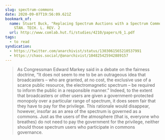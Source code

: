 ```yaml
---
slug: spectrum-commons
date: 2020-09-07T19:56:09.621Z
bookmark_of:
  name: Stuart Buck, "Replacing Spectrum Auctions with a Spectrum Commons", 2002
    STAN. TECH. L. REV. 2
  url: http://www.comlab.hut.fi/studies/4210/papers/6_1.pdf
tags:
  - to read
syndication:
  - https://twitter.com/anarchivist/status/1303061565210537991
  - https://chaos.social/@anarchivist/104825425942889157
---
```

> As Congressman Edward Markey said in a debate on the fairness doctrine, “It does not seem to me to be an outrageous idea that broadcasters – who are granted, at no cost, the exclusive use of a scarce public resource, the electromagnetic spectrum – be required to inform the public in a responsible manner.” Indeed, to the extent that broadcasters or other users are given a government-protected monopoly over a particular range of spectrum, it does seem fair that they have to pay for the privilege. This rationale would disappear, however, insofar as an area of the spectrum is governed as a commons. Just as the users of the atmosphere (that is, everyone who breathes) do not need to pay the government for the privilege, neither should those spectrum users who participate in commons governance.